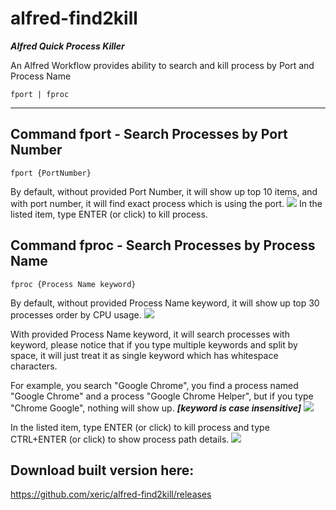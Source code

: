 # alfred-find2kill
***Alfred Quick Process Killer***

An Alfred Workflow provides ability to search and kill process by Port and Process Name

```
fport | fproc
```
----------------------------------------

## Command fport - Search Processes by Port Number

    fport {PortNumber}
<h>
By default, without provided Port Number, it will show up top 10 items, and with port number, it will find exact process which is using the port.

<img src="https://raw.githubusercontent.com/xeric/alfred-find2kill/master/previews/fport.png">
In the listed item, type ENTER (or click) to kill process.

## Command fproc - Search Processes by Process Name

    fproc {Process Name keyword}
<h>
By default, without provided Process Name keyword, it will show up top 30 processes order by CPU usage.
<img src="https://raw.githubusercontent.com/xeric/alfred-find2kill/master/previews/fproc-default.png">

With provided Process Name keyword, it will search processes with keyword, please notice that if you type multiple keywords and split by space, it will just treat it as single keyword which has whitespace characters.

For example, you search "Google Chrome", you find a process named "Google Chrome" and a process "Google Chrome Helper", but if you type "Chrome Google", nothing will show up.
***[keyword is case insensitive]***
<img src="https://raw.githubusercontent.com/xeric/alfred-find2kill/master/previews/fproc.png">

In the listed item, type ENTER (or click) to kill process and type CTRL+ENTER (or click) to show process path details.
<img src="https://raw.githubusercontent.com/xeric/alfred-find2kill/master/previews/fproc-detail.png">

## Download built version here:

https://github.com/xeric/alfred-find2kill/releases
